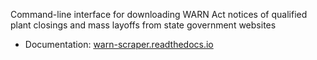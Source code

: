 Command-line interface for downloading WARN Act notices of qualified plant closings and mass layoffs from state government websites

* Documentation: [warn-scraper.readthedocs.io](https://warn-scraper.readthedocs.io)
